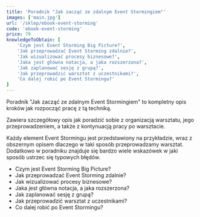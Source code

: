 ```yaml
---
title: 'Poradnik "Jak zacząć ze zdalnym Event Stormingiem"'
images: ['main.jpg']
url: '/sklep/ebook-event-storming'
code: 'ebook-event-storming'
price: 79
knowledgeToObtain: [
    'Czym jest Event Storming Big Picture?', 
    'Jak przeprowadzać Event Storming zdalnie?', 
    'Jak wizualizować procesy biznesowe?', 
    'Jaka jest główna notacja, a jaka rozszerzona?', 
    'Jak zaplanować sesję z grupą?', 
    'Jak przeprowadzić warsztat z uczestnikami?', 
    'Co dalej robić po Event Stormingu?'
]
---
```

Poradnik "Jak zacząć ze zdalnym Event Stormingiem" to kompletny opis kroków jak rozpocząć pracę z tą techniką.

Zawiera szczegółowy opis jak poradzić sobie z organizacją warsztatu, jego przeprowadzeniem, a także z kontynuacją pracy po warsztacie.

Każdy element Event Stormingu jest przedstawiony na przykładzie, wraz z obszernym opisem dlaczego w taki sposób przeprowadzamy warsztat. Dodatkowo w poradniku znajduje się bardzo wiele wskazówek w jaki sposób ustrzec się typowych błędów.

- Czym jest Event Storming Big Picture?
- Jak przeprowadzać Event Storming zdalnie?
- Jak wizualizować procesy biznesowe?
- Jaka jest główna notacja, a jaka rozszerzona?
- Jak zaplanować sesję z grupą?
- Jak przeprowadzić warsztat z uczestnikami?
- Co dalej robić po Event Stormingu?